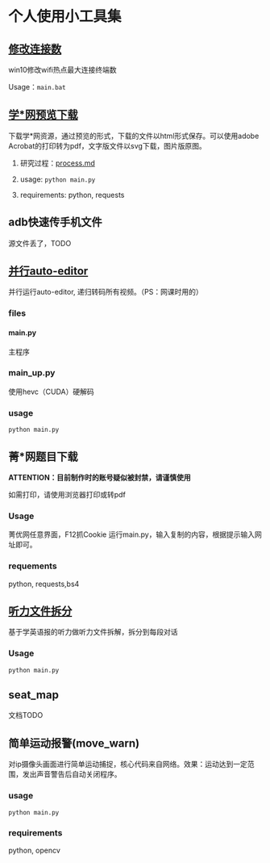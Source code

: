 # 个人使用小工具集

## [修改连接数](changeConnectionLimit)

win10修改wifi热点最大连接终端数

Usage：`main.bat`

## [学*网预览下载](zxxk_dl)

下载学*网资源，通过预览的形式，下载的文件以html形式保存。可以使用adobe Acrobat的打印转为pdf，文字版文件以svg下载，图片版原图。

1. 研究过程：[process.md](zxxk_dl/process.md)

2. usage: `python main.py`
3. requirements: python, requests

## adb快速传手机文件

源文件丢了，TODO

## [并行auto-editor](mult)

并行运行auto-editor, 递归转码所有视频。（PS：网课时用的）

### files

#### main.py

主程序

### main_up.py

使用hevc（CUDA）硬解码

### usage

`python main.py`

## 菁*网题目下载

**ATTENTION：目前制作时的账号疑似被封禁，请谨慎使用**

如需打印，请使用浏览器打印或转pdf

### Usage

菁优网任意界面，F12抓Cookie
运行main.py，输入复制的内容，根据提示输入网址即可。

### requements

python, requests,bs4

## [听力文件拆分](English_Listening_cut)

基于学英语报的听力做听力文件拆解，拆分到每段对话

### Usage

`python main.py`

## seat_map

文档TODO

## 简单运动报警(move_warn)

对ip摄像头画面进行简单运动捕捉，核心代码来自网络。效果：运动达到一定范围，发出声音警告后自动关闭程序。

### usage

`python main.py`

### requirements

python, opencv

